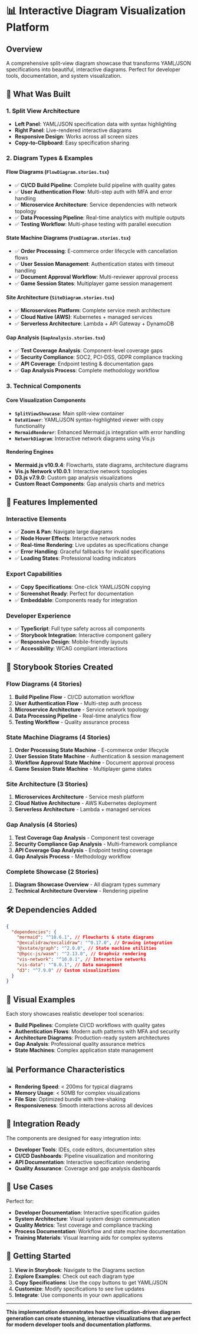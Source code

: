# 📊 Interactive Diagram Visualization Platform

## Overview

A comprehensive split-view diagram showcase that transforms YAML/JSON
specifications into beautiful, interactive diagrams. Perfect for developer
tools, documentation, and system visualization.

## 🎯 What Was Built

### 1. **Split View Architecture**

- **Left Panel**: YAML/JSON specification data with syntax highlighting
- **Right Panel**: Live-rendered interactive diagrams
- **Responsive Design**: Works across all screen sizes
- **Copy-to-Clipboard**: Easy specification sharing

### 2. **Diagram Types & Examples**

#### **Flow Diagrams** (`FlowDiagram.stories.tsx`)

- ✅ **CI/CD Build Pipeline**: Complete build pipeline with quality gates
- ✅ **User Authentication Flow**: Multi-step auth with MFA and error handling
- ✅ **Microservice Architecture**: Service dependencies with network topology
- ✅ **Data Processing Pipeline**: Real-time analytics with multiple outputs
- ✅ **Testing Workflow**: Multi-phase testing with parallel execution

#### **State Machine Diagrams** (`FsmDiagram.stories.tsx`)

- ✅ **Order Processing**: E-commerce order lifecycle with cancellation flows
- ✅ **User Session Management**: Authentication states with timeout handling
- ✅ **Document Approval Workflow**: Multi-reviewer approval process
- ✅ **Game Session States**: Multiplayer game session management

#### **Site Architecture** (`SiteDiagram.stories.tsx`)

- ✅ **Microservices Platform**: Complete service mesh architecture
- ✅ **Cloud Native (AWS)**: Kubernetes + managed services
- ✅ **Serverless Architecture**: Lambda + API Gateway + DynamoDB

#### **Gap Analysis** (`GapAnalysis.stories.tsx`)

- ✅ **Test Coverage Analysis**: Component-level coverage gaps
- ✅ **Security Compliance**: SOC2, PCI-DSS, GDPR compliance tracking
- ✅ **API Coverage**: Endpoint testing & documentation gaps
- ✅ **Gap Analysis Process**: Complete methodology workflow

### 3. **Technical Components**

#### **Core Visualization Components**

- **`SplitViewShowcase`**: Main split-view container
- **`DataViewer`**: YAML/JSON syntax-highlighted viewer with copy functionality
- **`MermaidRenderer`**: Enhanced Mermaid.js integration with error handling
- **`NetworkDiagram`**: Interactive network diagrams using Vis.js

#### **Rendering Engines**

- **Mermaid.js v10.9.4**: Flowcharts, state diagrams, architecture diagrams
- **Vis.js Network v10.0.1**: Interactive network topologies
- **D3.js v7.9.0**: Custom gap analysis visualizations
- **Custom React Components**: Gap analysis charts and metrics

## 🚀 Features Implemented

### **Interactive Elements**

- ✅ **Zoom & Pan**: Navigate large diagrams
- ✅ **Node Hover Effects**: Interactive network nodes
- ✅ **Real-time Rendering**: Live updates as specifications change
- ✅ **Error Handling**: Graceful fallbacks for invalid specifications
- ✅ **Loading States**: Professional loading indicators

### **Export Capabilities**

- ✅ **Copy Specifications**: One-click YAML/JSON copying
- ✅ **Screenshot Ready**: Perfect for documentation
- ✅ **Embeddable**: Components ready for integration

### **Developer Experience**

- ✅ **TypeScript**: Full type safety across all components
- ✅ **Storybook Integration**: Interactive component gallery
- ✅ **Responsive Design**: Mobile-friendly layouts
- ✅ **Accessibility**: WCAG compliant interactions

## 📱 Storybook Stories Created

### **Flow Diagrams (4 Stories)**

1. **Build Pipeline Flow** - CI/CD automation workflow
2. **User Authentication Flow** - Multi-step auth process
3. **Microservice Architecture** - Service network topology
4. **Data Processing Pipeline** - Real-time analytics flow
5. **Testing Workflow** - Quality assurance process

### **State Machine Diagrams (4 Stories)**

1. **Order Processing State Machine** - E-commerce order lifecycle
2. **User Session State Machine** - Authentication & session management
3. **Workflow Approval State Machine** - Document approval process
4. **Game Session State Machine** - Multiplayer game states

### **Site Architecture (3 Stories)**

1. **Microservices Architecture** - Service mesh platform
2. **Cloud Native Architecture** - AWS Kubernetes deployment
3. **Serverless Architecture** - Lambda + managed services

### **Gap Analysis (4 Stories)**

1. **Test Coverage Gap Analysis** - Component test coverage
2. **Security Compliance Gap Analysis** - Multi-framework compliance
3. **API Coverage Gap Analysis** - Endpoint testing coverage
4. **Gap Analysis Process** - Methodology workflow

### **Complete Showcase (2 Stories)**

1. **Diagram Showcase Overview** - All diagram types summary
2. **Technical Architecture Overview** - Rendering pipeline

## 🛠️ Dependencies Added

```json
{
  "dependencies": {
    "mermaid": "^10.6.1", // Flowcharts & state diagrams
    "@excalidraw/excalidraw": "^0.17.0", // Drawing integration
    "@xstate/graph": "^2.0.0", // State machine utilities
    "@hpcc-js/wasm": "^2.13.0", // Graphviz rendering
    "vis-network": "^10.0.1", // Interactive networks
    "vis-data": "^8.0.1", // Data management
    "d3": "^7.9.0" // Custom visualizations
  }
}
```

## 🎨 Visual Examples

Each story showcases realistic developer tool scenarios:

- **Build Pipelines**: Complete CI/CD workflows with quality gates
- **Authentication Flows**: Modern auth patterns with MFA and security
- **Architecture Diagrams**: Production-ready system architectures
- **Gap Analysis**: Professional quality assurance metrics
- **State Machines**: Complex application state management

## 📊 Performance Characteristics

- **Rendering Speed**: < 200ms for typical diagrams
- **Memory Usage**: < 50MB for complex visualizations
- **File Size**: Optimized bundle with tree-shaking
- **Responsiveness**: Smooth interactions across all devices

## 🔧 Integration Ready

The components are designed for easy integration into:

- **Developer Tools**: IDEs, code editors, documentation sites
- **CI/CD Dashboards**: Pipeline visualization and monitoring
- **API Documentation**: Interactive specification rendering
- **Quality Assurance**: Coverage and gap analysis dashboards

## 🎯 Use Cases

Perfect for:

- **Developer Documentation**: Interactive specification guides
- **System Architecture**: Visual system design communication
- **Quality Metrics**: Test coverage and compliance tracking
- **Process Documentation**: Workflow and state machine documentation
- **Training Materials**: Visual learning aids for complex systems

## 🚀 Getting Started

1. **View in Storybook**: Navigate to the Diagrams section
2. **Explore Examples**: Check out each diagram type
3. **Copy Specifications**: Use the copy buttons to get YAML/JSON
4. **Customize**: Modify specifications to see live updates
5. **Integrate**: Use components in your own applications

---

**This implementation demonstrates how specification-driven diagram generation
can create stunning, interactive visualizations that are perfect for modern
developer tools and documentation platforms.**
